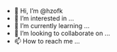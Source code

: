 - 👋 Hi, I’m @hzofk
- 👀 I’m interested in ...
- 🌱 I’m currently learning ...
- 💞️ I’m looking to collaborate on ...
- 📫 How to reach me ...

<!---
hzofk/hzofk is a ✨ special ✨ repository because its `README.md` (this file) appears on your GitHub profile.
You can click the Preview link to take a look at your changes.
--->
